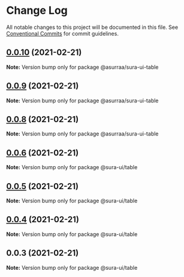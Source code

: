 # Change Log

All notable changes to this project will be documented in this file.
See [Conventional Commits](https://conventionalcommits.org) for commit guidelines.

## [0.0.10](https://github.com/asurraa/sura-ui/table/compare/@asurraa/sura-ui-table@0.0.9...@asurraa/sura-ui-table@0.0.10) (2021-02-21)

**Note:** Version bump only for package @asurraa/sura-ui-table





## [0.0.9](https://github.com/asurraa/sura-ui/table/compare/@asurraa/sura-ui-table@0.0.8...@asurraa/sura-ui-table@0.0.9) (2021-02-21)

**Note:** Version bump only for package @asurraa/sura-ui-table





## [0.0.8](https://github.com/asurraa/sura-ui/table/compare/@asurraa/sura-ui-table@0.0.7...@asurraa/sura-ui-table@0.0.8) (2021-02-21)

**Note:** Version bump only for package @asurraa/sura-ui-table





## [0.0.6](https://github.com/LyhourChhen/table/compare/v0.0.5...v0.0.6) (2021-02-21)

**Note:** Version bump only for package @sura-ui/table





## [0.0.5](https://github.com/LyhourChhen/table/compare/v0.0.4...v0.0.5) (2021-02-21)

**Note:** Version bump only for package @sura-ui/table





## [0.0.4](https://github.com/LyhourChhen/table/compare/v0.0.3...v0.0.4) (2021-02-21)

**Note:** Version bump only for package @sura-ui/table





## 0.0.3 (2021-02-21)

**Note:** Version bump only for package @sura-ui/table
